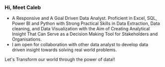 ### Hi, Meet Caleb  
-  A Responsive and A Goal Driven Data Analyst. Proficient in Excel, SQL, Power BI and Python with Strong Practical Skills in Data Extraction, Data cleaning, and Data Visualization with the Aim of Creating Analytical Insight That Can Serve as a Decision Making Tool for Stakeholders and Organisations.
- I am open for collaboration with other data analyst to develop data driven insight towards solving real world problems.

Let's Transform our world through the power of data!!

